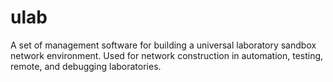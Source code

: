 # ulab
A set of management software for building a universal laboratory sandbox network environment. Used for network construction in automation, testing, remote, and debugging laboratories.
